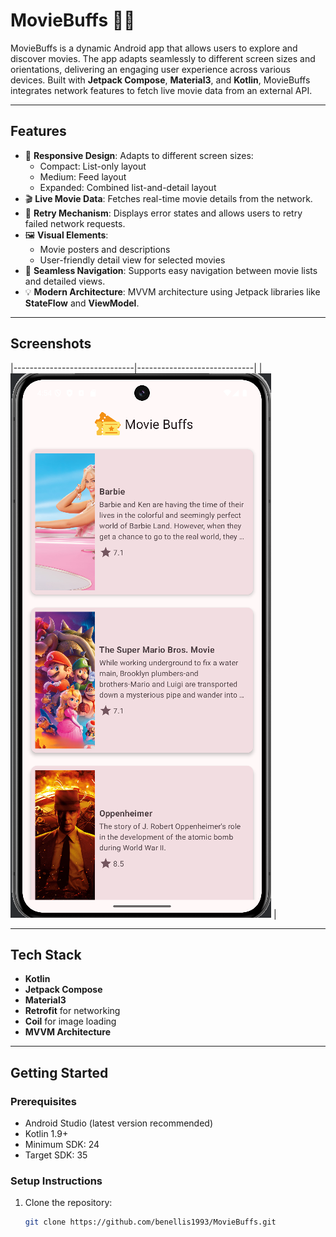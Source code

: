 # MovieBuffs 🎥🍿

MovieBuffs is a dynamic Android app that allows users to explore and discover movies. The app adapts seamlessly to different screen sizes and orientations, delivering an engaging user experience across various devices. Built with **Jetpack Compose**, **Material3**, and **Kotlin**, MovieBuffs integrates network features to fetch live movie data from an external API.

---

## **Features**

- 🌟 **Responsive Design**: Adapts to different screen sizes:
  - Compact: List-only layout
  - Medium: Feed layout
  - Expanded: Combined list-and-detail layout
- 🎬 **Live Movie Data**: Fetches real-time movie details from the network.
- 🔄 **Retry Mechanism**: Displays error states and allows users to retry failed network requests.
- 🖼️ **Visual Elements**:
  - Movie posters and descriptions
  - User-friendly detail view for selected movies
- 🧭 **Seamless Navigation**: Supports easy navigation between movie lists and detailed views.
- 💡 **Modern Architecture**: MVVM architecture using Jetpack libraries like **StateFlow** and **ViewModel**.

---

## **Screenshots**
|------------------------------|-----------------------------|
| ![Screen Shot](screenshots/screenshot.png) |

---

## **Tech Stack**

- **Kotlin**
- **Jetpack Compose**
- **Material3**
- **Retrofit** for networking
- **Coil** for image loading
- **MVVM Architecture**

---

## **Getting Started**

### **Prerequisites**
- Android Studio (latest version recommended)
- Kotlin 1.9+
- Minimum SDK: 24
- Target SDK: 35

### **Setup Instructions**
1. Clone the repository:
   ```bash
   git clone https://github.com/benellis1993/MovieBuffs.git

